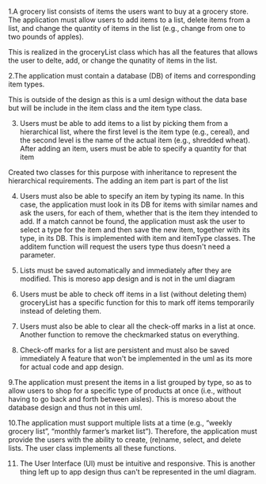1.A grocery list consists of items the users want to buy at a grocery store. The application
must allow users to add items to a list, delete items from a list, and change the quantity
of items in the list (e.g., change from one to two pounds of apples).

This is realized in the groceryList class which has all the features that allows the user to
delte, add, or change the qunatity of items in the list. 

2.The application must contain a database (DB) of items and corresponding item types.

This is outside of the design as this is a uml design without the data base but will be include in the
item class and the item type class.

3. Users must be able to add items to a list by picking them from a hierarchical list, where
the first level is the item type (e.g., cereal), and the second level is the name of the
actual item (e.g., shredded wheat). After adding an item, users must be able to specify a
quantity for that item

Created two classes for this purpose with inheritance to represent the hierarchical requirements.
The adding an item part is part of the list 

4. Users must also be able to specify an item by typing its name. In this case, the
application must look in its DB for items with similar names and ask the users, for each
of them, whether that is the item they intended to add. If a match cannot be found, the
application must ask the user to select a type for the item and then save the new item,
together with its type, in its DB.
This is implemented with item and itemType classes. The additem function will request the
users type thus doesn't need a parameter. 


5. Lists must be saved automatically and immediately after they are modified.
This is moreso app design and is not in the uml diagram

6. Users must be able to check off items in a list (without deleting them)
groceryList has a specific function for this to mark off items temporarily instead of deleting them. 

7. Users must also be able to clear all the check-off marks in a list at once.
Another function to remove the checkmarked status on everything. 

8. Check-off marks for a list are persistent and must also be saved immediately
A feature that won't be implemented in the uml as its more for actual code and app design.

9.The application must present the items in a list grouped by type, so as to allow users to
shop for a specific type of products at once (i.e., without having to go back and forth
between aisles).
This is moreso about the database design and thus not in this uml. 

10.The application must support multiple lists at a time (e.g., “weekly grocery list”, “monthly
farmer’s market list”). Therefore, the application must provide the users with the ability to
create, (re)name, select, and delete lists. 
The user class implements all these functions.

11. The User Interface (UI) must be intuitive and responsive.
This is another thing left up to app design thus can't be represented in the uml diagram. 